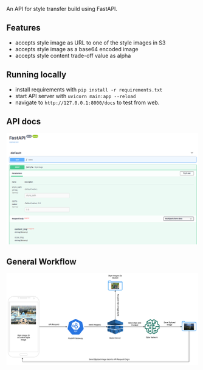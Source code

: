 An API for style transfer build using FastAPI.

## Features

- accepts style image as URL to one of the style images in S3
- accepts style image as a base64 encoded image
- accepts style content trade-off value as alpha

## Running locally

- install requirements with `pip install -r requirements.txt`
- start API server with `uvicorn main:app --reload`
- navigate to `http://127.0.0.1:8000/docs` to test from web.

## API docs

![docs](docs.png)

## General Workflow

![workflow](workflow.png)
